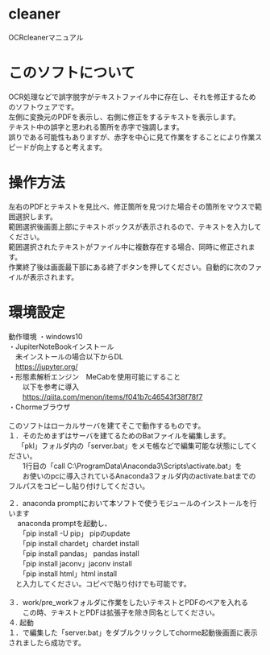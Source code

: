 # cleaner
OCRcleanerマニュアル<br>
# このソフトについて
OCR処理などで誤字脱字がテキストファイル中に存在し、それを修正するためのソフトウェアです。<br>
左側に変換元のPDFを表示し、右側に修正をするテキストを表示します。<br>
テキスト中の誤字と思われる箇所を赤字で強調します。<br>
誤りである可能性もありますが、赤字を中心に見て作業をすることにより作業スピードが向上すると考えます。<br>
# 操作方法
左右のPDFとテキストを見比べ、修正箇所を見つけた場合その箇所をマウスで範囲選択します。<br>
範囲選択後画面上部にテキストボックスが表示されるので、テキストを入力してください。<br>
範囲選択されたテキストがファイル中に複数存在する場合、同時に修正されます。<br>
作業終了後は画面最下部にある終了ボタンを押してください。自動的に次のファイルが表示されます。<br>

# 環境設定
動作環境
・windows10<br>
・JupiterNoteBookインストール<br>
　未インストールの場合以下からDL<br>
　https://jupyter.org/<br>
・形態素解析エンジン　MeCabを使用可能にすること<br>
　　以下を参考に導入<br>
　　https://qiita.com/menon/items/f041b7c46543f38f78f7<br>
・Chormeブラウザ<br>
<br>
 このソフトはローカルサーバを建てそこで動作するものです。<br>
 １．そのためまずはサーバを建てるためのBatファイルを編集します。<br>
 　 「pkl」フォルダ内の「server.bat」をメモ帳などで編集可能な状態にしてください。<br>
 　　1行目の「call C:\\ProgramData\\Anaconda3\\Scripts\\activate.bat」を<br>
 　　お使いのpcに導入されているAnaconda3フォルダ内のactivate.batまでのフルパスをコピーし貼り付けしてください。<br>
   
 ２．anaconda promptにおいて本ソフトで使うモジュールのインストールを行います<br>
 　  anaconda promptを起動し、<br>
　　「pip install -U pip」 pipのupdate<br>
　　「pip install chardet」chardet install<br>
　　「pip install pandas」 pandas install<br>
　　「pip install jaconv」jaconv install<br>
　　「pip install html」html install<br>
  　と入力してください。コピペで貼り付けでも可能です。<br>
     <br>
  ３．work/pre_workフォルダに作業をしたいテキストとPDFのペアを入れる<br>
  　　この時、テキストとPDFは拡張子を除き同名としてください。<br>
  ４. 起動<br>
    １．で編集した「server.bat」をダブルクリックしてchorme起動後画面に表示されましたら成功です。<br>
 
